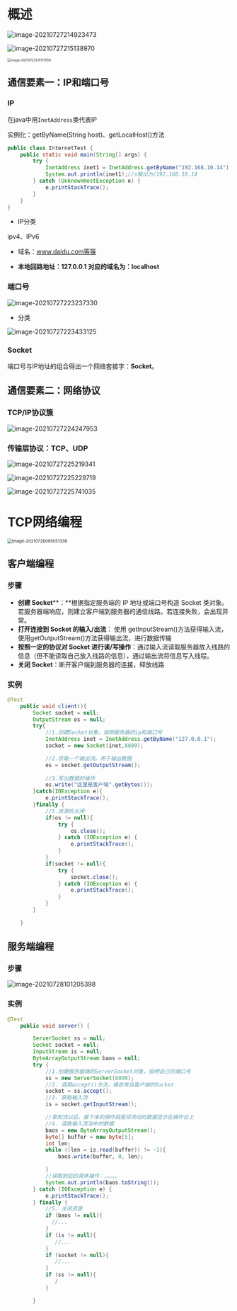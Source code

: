 # 概述

![image-20210727214923473](images/image-20210727214923473.png)

![image-20210727215138970](images/image-20210727215138970.png)

<img src="images/image-20210727215717559.png" alt="image-20210727215717559" style="zoom: 50%;" />

## 通信要素一：IP和端口号

### IP

在java中用`InetAddress`类代表IP

实例化：getByName(String host)、getLocalHost()方法

```java
public class InternetTest {
    public static void main(String[] args) {
        try {
            InetAddress inet1 = InetAddress.getByName("192.168.10.14");
            System.out.println(inet1);//s输出为/192.168.10.14
        } catch (UnknownHostException e) {
            e.printStackTrace();
        }
    }
}
```

- IP分类

ipv4、IPv6

- 域名：www.daidu.com等等

- **本地回路地址：127.0.0.1 对应的域名为：localhost**

### 端口号

![image-20210727223237330](images/image-20210727223237330.png)

- 分类

![image-20210727223433125](images/image-20210727223433125.png)

### Socket

端口号与IP地址的组合得出一个网络套接字：**Socket**。

## 通信要素二：网络协议

### TCP/IP协议簇

![image-20210727224247953](images/image-20210727224247953.png)

### 传输层协议：TCP、UDP

![image-20210727225219341](images/image-20210727225219341.png)

![image-20210727225229719](images/image-20210727225229719.png)

![image-20210727225741035](images/image-20210727225741035.png)

# TCP网络编程

<img src="images/image-20210728095051338.png" alt="image-20210728095051338" style="zoom:67%;" />

## 客户端编程

### 步骤

- **创建 Socket****：**根据指定服务端的 IP 地址或端口号构造 Socket 类对象。若服务器端响应，则建立客户端到服务器的通信线路。若连接失败，会出现异常。
- **打开连接到 Socket 的输入/出流**： 使用 getInputStream()方法获得输入流，使用getOutputStream()方法获得输出流，进行数据传输
- **按照一定的协议对 Socket 进行读/写操作**：通过输入流读取服务器放入线路的信息（但不能读取自己放入线路的信息），通过输出流将信息写入线程。
- **关闭 Socket**：断开客户端到服务器的连接，释放线路

### 实例

```java
@Test
    public void client(){
        Socket socket = null;
        OutputStream os = null;
        try{
            //1.创建Socket对象，指明服务器的ip和端口号
            InetAddress inet = InetAddress.getByName("127.0.0.1");
            socket = new Socket(inet,8899);

            //2.获取一个输出流。用于输出数据
            os = socket.getOutputStream();
            
            //3.写出数据的操作
            os.write("这里是客户端".getBytes());
        }catch(IOException e){
            e.printStackTrace();
        }finally {
            //5.资源的关闭
            if(os != null){
                try {
                    os.close();
                } catch (IOException e) {
                    e.printStackTrace();
                }
            }
            if(socket != null){
                try {
                    socket.close();
                } catch (IOException e) {
                    e.printStackTrace();
                }
            }
        }

    }
```



## 服务端编程

### 步骤

![image-20210728101205398](images/image-20210728101205398.png)

### 实例

```java
@Test
    public void server() {

        ServerSocket ss = null;
        Socket socket = null;
        InputStream is = null;
        ByteArrayOutputStream baos = null;
        try {
            //1.创建服务器端的ServerSocket对象，指明自己的端口号
            ss = new ServerSocket(8899);
            //2. 调用accept()方法，接收来自客户端的Socket
            socket = ss.accept();
            //3. 获取输入流
            is = socket.getInputStream();

            //拿到流以后，接下来的操作就是将流动的数据显示在操作台上
            //4. 读取输入流当中的数据
            baos = new ByteArrayOutputStream();
            byte[] buffer = new byte[5];
            int len;
            while ((len = is.read(buffer)) != -1){
                baos.write(buffer, 0, len);

            }
            //读取到后的具体操作：。。。。。
            System.out.println(baos.toString());
        } catch (IOException e) {
            e.printStackTrace();
        } finally {
            //5. 关闭资源
            if (baos != null){
              //...
            }
            if (is != null){
               //...
            }
            if (socket != null){
               //...
            }
            if (ss != null){
               /
            }

        }
```


